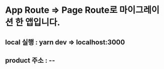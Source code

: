 # App Route => Page Route로 마이그레이션 한 앱입니다.

## local 실행 : yarn dev => localhost:3000

## product 주소 : --
